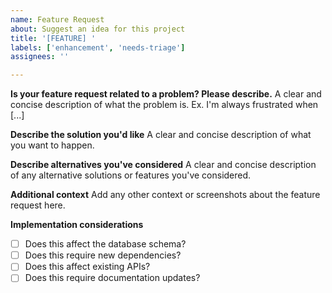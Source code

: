 ```yaml
---
name: Feature Request
about: Suggest an idea for this project
title: '[FEATURE] '
labels: ['enhancement', 'needs-triage']
assignees: ''

---
```


**Is your feature request related to a problem? Please describe.**
A clear and concise description of what the problem is. Ex. I'm always frustrated when [...]

**Describe the solution you'd like**
A clear and concise description of what you want to happen.

**Describe alternatives you've considered**
A clear and concise description of any alternative solutions or features you've considered.

**Additional context**
Add any other context or screenshots about the feature request here.

**Implementation considerations**
- [ ] Does this affect the database schema?
- [ ] Does this require new dependencies?
- [ ] Does this affect existing APIs?
- [ ] Does this require documentation updates?
